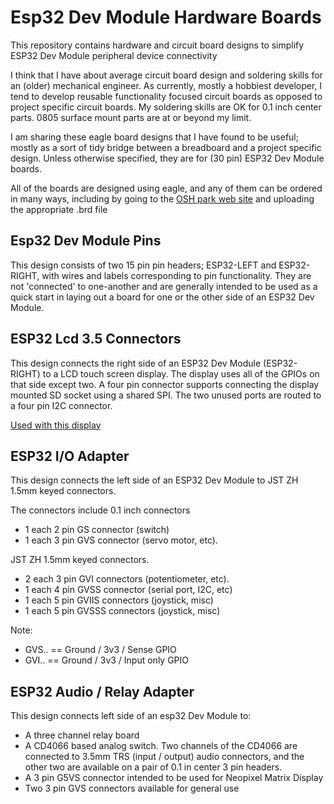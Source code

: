 # Esp32 Dev Module Hardware Boards
This repository contains hardware and circuit board designs to simplify ESP32 Dev Module peripheral device connectivity

I think that I have about average circuit board design and soldering skills for an (older) mechanical engineer. As currently, mostly a hobbiest developer, I tend to develop reusable functionality focused circuit boards as opposed to project specific circuit boards. My soldering skills are OK for 0.1 inch center parts. 0805 surface mount parts are at or beyond my limit.

I am sharing these eagle board designs that I have found to be useful; mostly as a sort of tidy bridge between a breadboard and a project specific design. Unless otherwise specified, they are for (30 pin) ESP32 Dev Module boards.

All of the boards are designed using eagle, and any of them can be ordered in many ways, including by going to the [OSH park web site](https://oshpark.com/) and uploading the appropriate .brd file

## Esp32 Dev Module Pins
This design consists of two 15 pin pin headers; ESP32-LEFT and ESP32-RIGHT, with wires and labels corresponding to pin functionality. They are not 'connected' to one-another and are generally intended to be used as a quick start in laying out a board for one or the other side of an ESP32 Dev Module. 

## ESP32 Lcd 3.5 Connectors
This design connects the right side of an ESP32 Dev Module (ESP32-RIGHT) to a LCD touch screen display. The display uses all of the GPIOs on that side except two. A four pin connector supports connecting the display mounted SD socket using a shared SPI. The two unused ports are routed to a four pin I2C connector. 

[Used with this display](http://www.lcdwiki.com/3.5inch_SPI_Module_ILI9488_SKU:MSP3520)

## ESP32 I/O Adapter
This design connects the left side of an ESP32 Dev Module to JST ZH 1.5mm keyed connectors. 

The connectors include
0.1 inch connectors
* 1 each 2 pin GS connector  (switch)
* 1 each 3 pin GVS connector (servo motor, etc). 

JST ZH 1.5mm keyed connectors. 
* 2 each 3 pin GVI connectors (potentiometer, etc). 
* 1 each 4 pin GVSS connector (serial port, I2C, etc)
* 1 each 5 pin GVIIS connectors (joystick, misc)
* 1 each 5 pin GVSSS connectors (joystick, misc)

Note:
*  GVS.. == Ground / 3v3 / Sense GPIO
*  GVI.. == Ground / 3v3 / Input only GPIO
## ESP32 Audio / Relay Adapter
This design connects left side of an esp32 Dev Module to:
* A three channel relay board
* A CD4066 based analog switch. Two channels of the CD4066 are connected to 3.5mm TRS (input / output) audio connectors, and the other two are available on a pair of 0.1 in center 3 pin headers.
* A 3 pin G5VS connector intended to be used for Neopixel Matrix Display
* Two 3 pin GVS connectors available for general use
